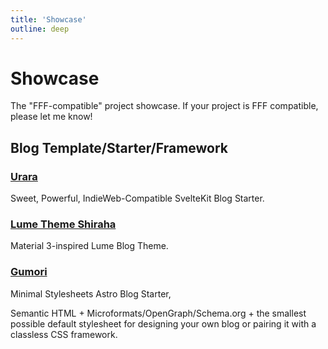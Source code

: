 ```yaml
---
title: 'Showcase'
outline: deep
---
```


# Showcase

The "FFF-compatible" project showcase. If your project is FFF compatible, please let me know!

## Blog Template/Starter/Framework

### [Urara](https://github.com/importantimport/urara) <Badge type="warning" text="importantimport" />

Sweet, Powerful, IndieWeb-Compatible SvelteKit Blog Starter.

### [Lume Theme Shiraha](https://github.com/importantimport/lume_theme_shiraha) <Badge type="warning" text="importantimport" />

Material 3-inspired Lume Blog Theme.

### [Gumori](https://github.com/importantimport/gumori) <Badge type="warning" text="importantimport" />

Minimal Stylesheets Astro Blog Starter,

Semantic HTML + Microformats/OpenGraph/Schema.org + the smallest possible default stylesheet for designing your own blog or pairing it with a classless CSS framework.
